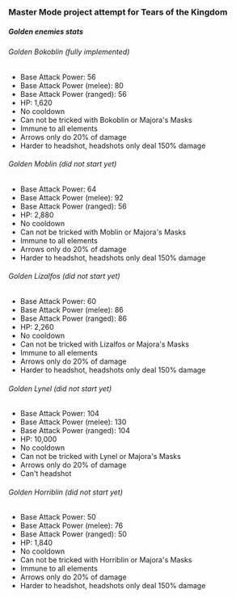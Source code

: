 ### Master Mode project attempt for Tears of the Kingdom

##### Golden enemies stats

###### Golden Bokoblin (fully implemented)
- Base Attack Power: 56
- Base Attack Power (melee): 80
- Base Attack Power (ranged): 56
- HP: 1,620
- No cooldown
- Can not be tricked with Bokoblin or Majora's Masks
- Immune to all elements
- Arrows only do 20% of damage
- Harder to headshot, headshots only deal 150% damage

###### Golden Moblin (did not start yet)
- Base Attack Power: 64
- Base Attack Power (melee): 92
- Base Attack Power (ranged): 56
- HP: 2,880
- No cooldown
- Can not be tricked with Moblin or Majora's Masks
- Immune to all elements
- Arrows only do 20% of damage
- Harder to headshot, headshots only deal 150% damage

###### Golden Lizalfos (did not start yet)
- Base Attack Power: 60
- Base Attack Power (melee): 86
- Base Attack Power (ranged): 86
- HP: 2,260
- No cooldown
- Can not be tricked with Lizalfos or Majora's Masks
- Immune to all elements
- Arrows only do 20% of damage
- Harder to headshot, headshots only deal 150% damage

###### Golden Lynel (did not start yet)
- Base Attack Power: 104
- Base Attack Power (melee): 130
- Base Attack Power (ranged): 104
- HP: 10,000
- No cooldown
- Can not be tricked with Lynel or Majora's Masks
- Arrows only do 20% of damage
- Can't headshot

###### Golden Horriblin (did not start yet)
- Base Attack Power: 50
- Base Attack Power (melee): 76
- Base Attack Power (ranged): 50
- HP: 1,840
- No cooldown
- Can not be tricked with Horriblin or Majora's Masks
- Immune to all elements
- Arrows only do 20% of damage
- Harder to headshot, headshots only deal 150% damage
